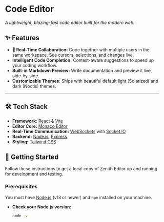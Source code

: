 # Code Editor

*A lightweight, blazing-fast code editor built for the modern web.*

## ✨ Features

- **👥 Real-Time Collaboration:** Code together with multiple users in the same workspace. See cursors, selections, and changes live.
- **Intelligent Code Completion:** Context-aware suggestions to speed up your coding workflow.
- **Built-in Markdown Preview:** Write documentation and preview it live, side-by-side.
- **Customizable Themes:** Ships with beautiful default light (Solarized) and dark (Noctis) themes.

---
## 🛠️ Tech Stack

- **Framework:** [React](https://reactjs.org/) & [Vite](https://vitejs.dev/)
- **Editor Core:** [Monaco Editor](https://microsoft.github.io/monaco-editor/)
- **Real-Time Communication:** [WebSockets](https://developer.mozilla.org/en-US/docs/Web/API/WebSockets_API) with [Socket.IO](https://socket.io/)
- **Backend:** [Node.js](https://nodejs.org/), [Express](https://expressjs.com/)
- **Styling:** [Tailwind CSS](https://tailwindcss.com/)

## 🚀 Getting Started

Follow these instructions to get a local copy of Zenith Editor up and running for development and testing.

### Prerequisites

You must have [Node.js](https://nodejs.org/) (v18 or newer) and `npm` installed on your machine.

- **Check your Node.js version:**
  ```bash
  node -v
